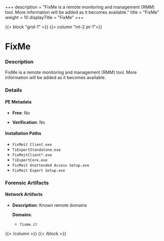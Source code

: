 +++
description = "FixMe is a remote monitoring and management (RMM) tool. More information will be added as it becomes available."
title = "FixMe"
weight = 10
displayTitle = "FixMe"
+++


{{< block "grid-1" >}}
{{< column "mt-2 pt-1">}}

# FixMe


### Description

FixMe is a remote monitoring and management (RMM) tool. More information will be added as it becomes available.




### Details


#### PE Metadata


- **Free**: No

- **Verification**: No




#### Installation Paths
- `FixMeit Client.exe`
- `TiExpertStandalone.exe`
- `FixMeitClient*.exe`
- `TiExpertCore.exe`
- `FixMeit Unattended Access Setup.exe`
- `FixMeit Expert Setup.exe`

### Forensic Artifacts




#### Network Artifacts

- **Description**: Known remote domains

  **Domains**:
    - `fixme.it`








{{< /column >}}
{{< /block >}}
